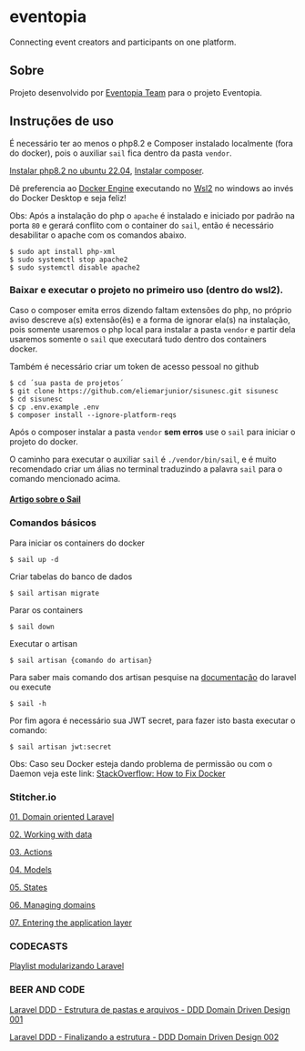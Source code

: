 # eventopia
Connecting event creators and participants on one platform.

## Sobre
Projeto desenvolvido por <a href="https://levsistemas.com.br/" target="_blank">Eventopia Team</a> para o projeto Eventopia.

## Instruções de uso

É necessário ter ao menos o php8.2 e Composer instalado localmente (fora do docker), 
pois o auxiliar `sail` fica dentro da pasta `vendor`.

<a href="https://techvblogs.com/blog/install-php-8-2-ubuntu-22-04" target="_blank">Instalar php8.2 no ubuntu 22.04</a>,
<a href="https://getcomposer.org/doc/00-intro.md#installation-linux-unix-macos" target="_blank">Instalar composer</a>.

Dê preferencia ao <a href="https://docs.docker.com/engine/install/ubuntu/" target="_blank">Docker Engine</a> executando 
no <a href="https://learn.microsoft.com/pt-br/windows/wsl/install" target="_blank">Wsl2</a> no windows ao 
invés do Docker Desktop e seja feliz!


Obs: Após a instalação do php o `apache` é instalado e iniciado por padrão na porta `80` e gerará conflito 
com o container do `sail`, então é necessário desabilitar o apache com os comandos abaixo.

````
$ sudo apt install php-xml
$ sudo systemctl stop apache2
$ sudo systemctl disable apache2
````


### Baixar e executar o projeto no primeiro uso (dentro do wsl2).

Caso o composer emita erros dizendo faltam extensões do php, 
no próprio aviso descreve a(s) extensão(ẽs) e a forma de ignorar ela(s) na instalação, pois somente usaremos o 
php local para instalar a pasta `vendor` e partir dela usaremos somente o `sail` que executará tudo dentro 
dos containers docker.

Também é necessário criar um token de acesso pessoal no github

````
$ cd ´sua pasta de projetos´
$ git clone https://github.com/eliemarjunior/sisunesc.git sisunesc
$ cd sisunesc
$ cp .env.example .env
$ composer install --ignore-platform-reqs
````

Após o composer instalar a pasta `vendor` **sem erros** use o `sail` para iniciar o projeto do docker.

O caminho para executar o auxiliar `sail` é `./vendor/bin/sail`, e é muito recomendado criar um álias no terminal
traduzindo a palavra `sail` para o comando mencionado acima.

#### <a href="https://br.atsit.in/archives/37429" >Artigo sobre o Sail</a>

### Comandos básicos

Para iniciar os containers do docker
````
$ sail up -d
````

Criar tabelas do banco de dados
```
$ sail artisan migrate
```

Parar os containers
````
$ sail down
````

Executar o artisan 
````
$ sail artisan {comando do artisan}
````

Para saber mais comando dos artisan pesquise na <a href="https://laravel.com/docs/" target="_blank">documentação</a> do laravel ou execute
````
$ sail -h
````

Por fim agora é necessário sua JWT secret, para fazer isto basta executar o comando:
````
$ sail artisan jwt:secret
````

Obs: Caso seu Docker esteja dando problema de permissão ou com o Daemon veja este link: <a href="https://stackoverflow.com/questions/48957195/how-to-fix-docker-got-permission-denied-issue">StackOverflow: How to Fix Docker</a>

### Stitcher.io

<a href="https://stitcher.io/blog/laravel-beyond-crud-01-domain-oriented-laravel" target="_blank">01. Domain oriented Laravel</a>

<a href="https://stitcher.io/blog/laravel-beyond-crud-02-working-with-data" target="_blank">02. Working with data</a>

<a href="https://stitcher.io/blog/laravel-beyond-crud-03-actions" target="_blank">03. Actions</a>

<a href="https://stitcher.io/blog/laravel-beyond-crud-04-models" target="_blank">04. Models</a>

<a href="https://stitcher.io/blog/laravel-beyond-crud-05-states" target="_blank">05. States</a>

<a href="https://stitcher.io/blog/laravel-beyond-crud-06-managing-domains" target="_blank">06. Managing domains</a>

<a href="https://stitcher.io/blog/laravel-beyond-crud-07-entering-the-application-layer" target="_blank">07. Entering the application layer</a>

### CODECASTS

<a href="https://www.youtube.com/watch?v=bKhLhkAe28k&list=PLy5T05I_eQYOhdPaE1lO512Bhaqh-RkdV&pp=iAQB" target="_blank">Playlist modularizando Laravel</a>

### BEER AND CODE

<a href="https://www.youtube.com/watch?v=t_KByV1pwgs" target="_blank">Laravel DDD - Estrutura de pastas e arquivos - DDD Domain Driven Design 001</a>

<a href="https://www.youtube.com/watch?v=XG9Y9VFvKag" target="_blank">Laravel DDD - Finalizando a estrutura - DDD Domain Driven Design 002</a>

